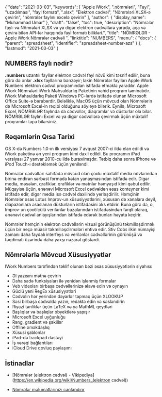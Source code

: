 {
  "date": "2021-03-03",
  "keywords": [
"Apple iWork",
".nömrələri",
"Fayl",
"uzadılması",
"fayl formatı",
".xlsx",
"Elektron cədvəl",
"Nömrələri XLSX-ə çevirin",
"nömrələr faylını excelə çevirin"
],
  "author": {
    "display_name": "Muhammad Umar"
},
  "draft": "false",
  "toc": true,
  "description": "Nömrələr faylı və Nömrələri XLSX və ya digər elektron cədvəllərə yarada, aça və çevirə bilən API-lər haqqında fayl formatı bilikləri.",
  "title": "NÖMRƏLƏR - Apple iWork Nömrələr cədvəli ",
  "linktitle": "NUMBERS",
  "menu": {
    "docs": {
      "parent": "spreadsheet",
      "identifier": "spreadsheet-number-azs"
}
},
  "lastmod": "2021-03-03"
}

## NUMBERS faylı nədir? ##

**.numbers** uzantılı fayllar elektron cədvəl fayl növü kimi təsnif edilir, buna görə də onlar **.xlsx** fayllarına bənzəyir; lakin Nömrələr faylları Apple iWork Numbers elektron cədvəl proqramından istifadə etməklə yaradılır. Apple iWork Nömrələri iWork Məhsuldarlıq Paketinin vahid proqram təminatıdır. iWork Məhsuldarlıq Paketi Windows PC-lərdə istifadə olunan Microsoft Office Suite-ə bərabərdir. Beləliklə, MacOS üçün mövcud olan Nömrələrin də Microsoft Excel-in rəqibi olduğunu söyləyə bilərik. Eynilə, Microsoft Excel, NÖMRƏLƏR faylında da cədvəllər, diaqramlar və düsturlar ola bilər. NÖMRƏLƏR faylını Excel və ya digər cədvəllərə çevirmək üçün müxtəlif proqramlar tapa bilərsiniz.


## Rəqəmlərin Qısa Tarixi ##

OS X-də Numbers 1.0-ın ilk versiyası 7 avqust 2007-ci ildə elan edildi və iWork paketinə ən yeni proqram kimi daxil edildi. Bu proqramın iPad versiyası 27 yanvar 2010-cu ildə buraxılmışdır. Tətbiq daha sonra iPhone və iPod Touch-ı dəstəkləmək üçün yeniləndi.

Nömrələr cədvəlləri səhifədə mövcud olan çoxlu müxtəlif media növlərindən birinə endirən sərbəst formada kətan yanaşmasından istifadə edir. Digər media, məsələn, qrafiklər, qrafiklər və mətnlər həmyaşıd kimi qəbul edilir. Müqayisə üçün, ənənəvi Microsoft Excel cədvəldən əsas konteyner kimi istifadə edir, digər media isə cədvəl daxilində yerləşdirilir. Həmçinin Nömrələr əsas Lotus Improv-un xüsusiyyətlərini, xüsusən də xanalara deyil, diapazonlara əsaslanan düsturların istifadəsini əks etdirir. Buna görə də, o, Improv-un çoxölçülü verilənlər bazalarından istifadəsindən fərqli olaraq, ənənəvi cədvəl anlayışlarından istifadə edərək bunları həyata keçirir.

Nömrələr həmçinin elektron cədvəllərin vizual görünüşünü təkmilləşdirmək üçün bir neçə müasir təkmilləşdirmələri ehtiva edir. Stiv Cobs ilkin nümayişi zamanı daha faydalı interfeys və verilənlər cədvəllərinin görünüşü və təqdimatı üzərində daha yaxşı nəzarət göstərdi.

## Nömrələrlə Mövcud Xüsusiyyətlər ##
IWork Numbers tərəfindən təklif olunan bəzi əsas xüsusiyyətlərin siyahısı:

- Əl yazısını mətnə çevirin
- Daha sadə funksiyaları ilə yenidən işlənmiş formalar
- Veb videoları birbaşa cədvəllərinizə əlavə edin və oynayın
- Güclü yeni RegEx xüsusiyyətləri
- Cədvəlin hər yerindən dəyərlər tapmaq üçün XLOOKUP
- Səsi birbaşa cədvəldə yazın, redaktə edin və səsləndirin
- Riyazi tənliklər üçün LaTeX və ya MathML qeydləri
- Başlıqlar və başlıqlar obyektlərə yapışır
- Microsoft Excel uyğunluğu
- Rəng, gradient və şəkillər
- Offline əməkdaşlıq
- Xüsusi şablonlar
- iPad-də trackpad dəstəyi
- İş vərəqi bağlantıları
- iCloud Drive qovluq paylaşımı


## İstinadlar ##

* [Nömrələr (elektron cədvəl) - Vikipediya](https://en.wikipedia.org/wiki/Numbers_(elektron cədvəl))

* [Nömrələr məlumatlarınızı canlandırır](https://www.apple.com/numbers/)



